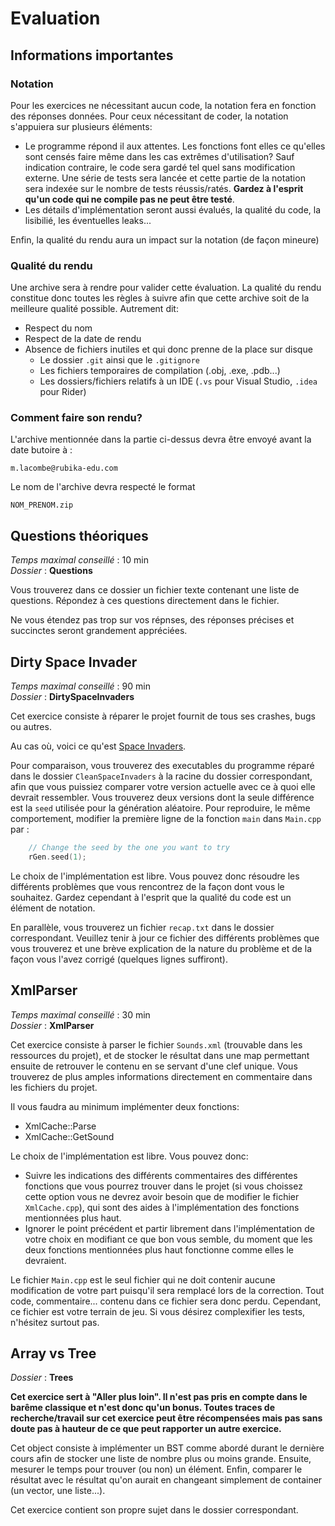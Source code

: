 # Evaluation

## Informations importantes

### Notation

Pour les exercices ne nécessitant aucun code, la notation fera en fonction des réponses données.
Pour ceux nécessitant de coder, la notation s'appuiera sur plusieurs  éléments:
- Le programme répond il aux attentes. Les fonctions font elles ce qu'elles sont censés faire même dans les cas extrêmes d'utilisation? Sauf indication contraire, le code sera gardé tel quel sans modification externe. Une série de tests sera lancée et cette partie de la notation sera indexée sur le nombre de tests réussis/ratés. **Gardez à l'esprit qu'un code qui ne compile pas ne peut être testé**.
- Les détails d'implémentation seront aussi évalués, la qualité du code, la lisibilié, les éventuelles leaks...

Enfin, la qualité du rendu aura un impact sur la notation (de façon mineure)

### Qualité du rendu

Une archive sera à rendre pour valider cette évaluation. La qualité du rendu constitue donc toutes les règles à suivre afin que cette archive soit de la meilleure qualité possible. Autrement dit:
- Respect du nom
- Respect de la date de rendu
- Absence de fichiers inutiles et qui donc prenne de la place sur disque
    * Le dossier `.git` ainsi que le `.gitignore`
    * Les fichiers temporaires de compilation (.obj, .exe, .pdb...)
    * Les dossiers/fichiers relatifs à un IDE (`.vs` pour Visual Studio, `.idea` pour Rider)

### Comment faire son rendu?

L'archive mentionnée dans la partie ci-dessus devra être envoyé avant la date butoire à : 
```
m.lacombe@rubika-edu.com
```

Le nom de l'archive devra respecté le format
```
NOM_PRENOM.zip
```

## Questions théoriques
*Temps maximal conseillé* : 10 min  
*Dossier* : **Questions**

Vous trouverez dans ce dossier un fichier texte contenant une liste de questions. Répondez à ces questions directement dans le fichier.

Ne vous étendez pas trop sur vos répnses, des réponses précises et succinctes seront grandement appréciées.

## Dirty Space Invader
*Temps maximal conseillé* : 90 min  
*Dossier* : **DirtySpaceInvaders**

Cet exercice consiste à réparer le projet fournit de tous ses crashes, bugs ou autres. 

Au cas où, voici ce qu'est [Space Invaders](https://www.youtube.com/watch?v=8Rbi8cfDvVY).

Pour comparaison, vous trouverez des executables du programme réparé dans le dossier `CleanSpaceInvaders` à la racine du dossier correspondant, afin que vous puissiez comparer votre version actuelle avec ce à quoi elle devrait ressembler. Vous trouverez deux versions dont la seule différence est la `seed` utilisée pour la génération aléatoire. Pour reproduire, le même comportement, modifier la première ligne de la fonction `main` dans `Main.cpp` par : 

```c++
	// Change the seed by the one you want to try
	rGen.seed(1);
```

Le choix de l'implémentation est libre. Vous pouvez donc résoudre les différents problèmes que vous rencontrez de la façon dont vous le souhaitez. Gardez cependant à l'esprit que la qualité du code est un élément de notation.

En parallèle, vous trouverez un fichier `recap.txt` dans le dossier correspondant. Veuillez tenir à jour ce fichier des différents problèmes que vous trouverez et une brève explication de la nature du problème et de la façon vous l'avez corrigé (quelques lignes suffiront).

## XmlParser
*Temps maximal conseillé* : 30 min  
*Dossier* : **XmlParser**

Cet exercice consiste à parser le fichier `Sounds.xml` (trouvable dans les ressources du projet), et de stocker le résultat dans une map permettant ensuite de retrouver le contenu en se servant d'une clef unique. Vous trouverez de plus amples informations directement en commentaire dans les fichiers du projet.

Il vous faudra au minimum implémenter deux fonctions:
- XmlCache::Parse
- XmlCache::GetSound

Le choix de l'implémentation est libre. Vous pouvez donc:
- Suivre les indications des différents commentaires des différentes fonctions que vous pourrez trouver dans le projet (si vous choissez cette option vous ne devrez avoir besoin que de modifier le fichier `XmlCache.cpp`), qui sont des aides à l'implémentation des fonctions mentionnées plus haut.
- Ignorer le point précédent et partir librement dans l'implémentation de votre choix en modifiant ce que bon vous semble, du moment que les deux fonctions mentionnées plus haut fonctionne comme elles le devraient.

Le fichier `Main.cpp` est le seul fichier qui ne doit contenir aucune modification de votre part puisqu'il sera remplacé lors de la correction. Tout code, commentaire... contenu dans ce fichier sera donc perdu. Cependant, ce fichier est votre terrain de jeu. Si vous désirez complexifier les tests, n'hésitez surtout pas. 

## Array vs Tree
*Dossier* : **Trees**

**Cet exercice sert à "Aller plus loin". Il n'est pas pris en compte dans le barême classique et n'est donc qu'un bonus. Toutes traces de recherche/travail sur cet exercice peut être récompensées mais pas sans doute pas à hauteur de ce que peut rapporter un autre exercice.**

Cet object consiste à implémenter un BST comme abordé durant le dernière cours afin de stocker une liste de nombre plus ou moins grande. Ensuite, mesurer le temps pour trouver (ou non) un élément. Enfin, comparer le résultat avec le résultat qu'on aurait en changeant simplement de container (un vector, une liste...).

Cet exercice contient son propre sujet dans le dossier correspondant.
